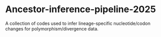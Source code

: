 # Ancestor-inference-pipeline-2025
A collection of codes used to infer lineage-specific nucleotide/codon changes for polymorphism/divergence data.
